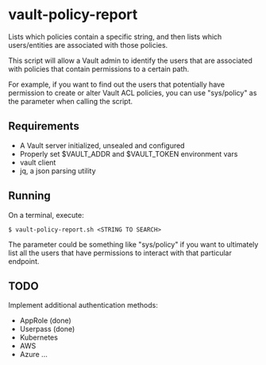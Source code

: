 # vault-policy-report

Lists which policies contain a specific string, and then lists which users/entities are associated with those policies.

This script will allow a Vault admin to identify the users that are associated with policies that contain permissions to a certain path.

For example, if you want to find out the users that potentially have permission to create or alter Vault ACL policies, you can use "sys/policy" as the parameter when calling the script.

## Requirements
- A Vault server initialized, unsealed and configured
- Properly set $VAULT_ADDR and $VAULT_TOKEN environment vars
- vault client 
- jq, a json parsing utility

## Running
On a terminal, execute:
```
$ vault-policy-report.sh <STRING TO SEARCH>
```

The parameter <STRING TO SEARCH> could be something like "sys/policy" if you want to ultimately list all the users that have permissions to interact with that particular endpoint.

## TODO
Implement additional authentication methods:
- AppRole (done)
- Userpass (done)
- Kubernetes
- AWS
- Azure
...
